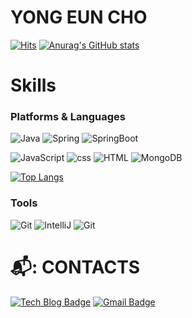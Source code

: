 # YONG EUN CHO
[![Hits](https://hits.seeyoufarm.com/api/count/incr/badge.svg?url=https%3A%2F%2Fgithub.com%2Fgdakate&count_bg=%23CEFFFA&title_bg=%2361F3FF&icon=&icon_color=%23FFFFFF&title=hits&edge_flat=true)](https://hits.seeyoufarm.com)
[![Anurag's GitHub stats](https://github-readme-stats.vercel.app/api?username=gdakate)](https://github.com/gdakate/github-readme-stats)
# Skills
### Platforms & Languages

![Java](https://img.shields.io/badge/Java-007396.svg?&style=for-the-badge&logo=Java&logoColor=white)
![Spring](https://img.shields.io/badge/Spring-6DB33F.svg?&style=for-the-badge&logo=Spring&logoColor=white)
![SpringBoot](https://img.shields.io/badge/SpringBoot-6DB33F.svg?&style=for-the-badge&logo=SpringBoot&logoColor=white)

![JavaScript](https://img.shields.io/badge/JavaScript-F7DF1E.svg?&style=for-the-badge&logo=JavaScript&logoColor=white)
![css](https://img.shields.io/badge/CSS3-1572B6.svg?&style=for-the-badge&logo=CSS3&logoColor=white)
![HTML](https://img.shields.io/badge/HTML-E34F26.svg?&style=for-the-badge&logo=HTML5&logoColor=white)
![MongoDB](https://img.shields.io/badge/MongoDB-47A248.svg?&style=for-the-badge&logo=MongoDB&logoColor=white)

[![Top Langs](https://github-readme-stats.vercel.app/api/top-langs/?username=gdakate&layout=compact)](https://github.com/anuraghazra/github-readme-stats)

### Tools
![Git](https://img.shields.io/badge/Git-F05032.svg?&style=for-the-badge&logo=Git&logoColor=white)
![IntelliJ](https://img.shields.io/badge/IntelliJIDEA-000000.svg?&style=for-the-badge&logo=IntelliJIDEA&logoColor=white)
![Git](https://img.shields.io/badge/VisualStudioCode-007ACC.svg?&style=for-the-badge&logo=VisualStudioCode&logoColor=white)



# 📬: CONTACTS
[![Tech Blog Badge](https://img.shields.io/badge/Tech%20blog-black?style=flat-square&logo=github&link=https://gdakate1215.tistory.com/)](https://gdakate1215.tistory.com/)
[![Gmail Badge](https://img.shields.io/badge/Gmail-d14836?style=flat-square&logo=Gmail&logoColor=white&link=mailto:gdakate1215@gmail.com)](ailto:gdakate1215@gmail.com)





